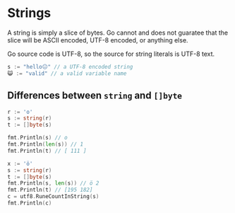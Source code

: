 # Strings

A string is simply a slice of bytes. Go cannot and does not
guaratee that the slice will be ASCII encoded, UTF-8 encoded,
or anything else.

Go source code is UTF-8, so the source for string literals is UTF-8 text.
```go
s := "hello😐" // a UTF-8 encoded string
😺 := "valid" // a valid variable name
```

## Differences between `string` and `[]byte`
```go
r := 'o'
s := string(r)
t := []byte(s)

fmt.Println(s) // o
fmt.Println(len(s)) // 1
fmt.Println(t) // [ 111 ]

x := 'ö'
s := string(r)
t := []byte(s)
fmt.Println(s, len(s)) // ö 2
fmt.Println(t) // [195 182]
c = utf8.RuneCountInString(s)
fmt.Println(c)
```
